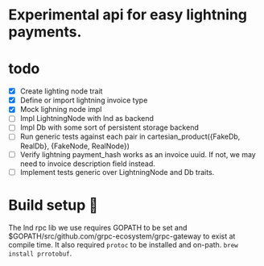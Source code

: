 # Experimental api for easy lightning payments.

# todo

- [x] Create lighting node trait
- [x] Define or import lightning invoice type
- [x] Mock lighning node impl
- [ ] Impl LightningNode with lnd as backend
- [ ] Impl Db with some sort of persistent storage backend
- [ ] Run generic tests against each pair in cartesian_product({FakeDb, RealDb}, {FakeNode, RealNode})
- [ ] Verify lightning payment_hash works as an invoice uuid. If not, we may need to invoice description field instead.
- [ ] Implement tests generic over LightningNode and Db traits.

# Build setup 🤮

The lnd rpc lib we use requires GOPATH to be set and
$GOPATH/src/github.com/grpc-ecosystem/grpc-gateway to exist at compile time.
It also required `protoc` to be installed and on-path. `brew install prrotobuf`.
